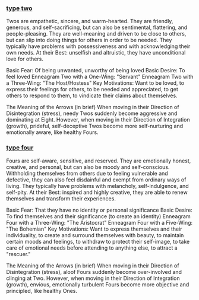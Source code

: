 ### [type two](https://www.enneagraminstitute.com/type-2)

Twos are empathetic, sincere, and warm-hearted. They are friendly, generous, and self-sacrificing, but can also be sentimental, flattering, and people-pleasing. They are well-meaning and driven to be close to others, but can slip into doing things for others in order to be needed. They typically have problems with possessiveness and with acknowledging their own needs. At their Best: unselfish and altruistic, they have unconditional love for others.

Basic Fear: Of being unwanted, unworthy of being loved
Basic Desire: To feel loved
Enneagram Two with a One-Wing: "Servant"
Enneagram Two with a Three-Wing: "The Host/Hostess"
Key Motivations: Want to be loved, to express their feelings for others, to be needed and appreciated, to get others to respond to them, to vindicate their claims about themselves.

The Meaning of the Arrows (in brief)
When moving in their Direction of Disintegration (stress), needy Twos suddenly become aggressive and dominating at Eight. However, when moving in their Direction of Integration (growth), prideful, self-deceptive Twos become more self-nurturing and emotionally aware, like healthy Fours.

### [type four](https://www.enneagraminstitute.com/type-4)

Fours are self-aware, sensitive, and reserved. They are emotionally honest, creative, and personal, but can also be moody and self-conscious. Withholding themselves from others due to feeling vulnerable and defective, they can also feel disdainful and exempt from ordinary ways of living. They typically have problems with melancholy, self-indulgence, and self-pity. At their Best: inspired and highly creative, they are able to renew themselves and transform their experiences.

Basic Fear: That they have no identity or personal significance
Basic Desire: To find themselves and their significance (to create an
   identity)
Enneagram Four with a Three-Wing: "The Aristocrat"
Enneagram Four with a Five-Wing: "The Bohemian"
Key Motivations: Want to express themselves and their individuality, to create and surround themselves with beauty, to maintain certain moods and feelings, to withdraw to protect their self-image, to take care of emotional needs before attending to anything else, to attract a "rescuer."

The Meaning of the Arrows (in brief)
When moving in their Direction of Disintegration (stress), aloof Fours suddenly become over-involved and clinging at Two. However, when moving in their Direction of Integration (growth), envious, emotionally turbulent Fours become more objective and principled, like healthy Ones. 